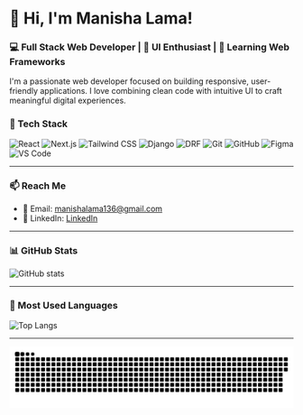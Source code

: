 
# 👋 Hi, I'm Manisha Lama!  
### 💻 Full Stack Web Developer | 🎨 UI Enthusiast | 🚀 Learning Web Frameworks



I'm a passionate web developer focused on building responsive, user-friendly applications. I love combining clean code with intuitive UI to craft meaningful digital experiences.


### 🔧 Tech Stack  
![React](https://img.shields.io/badge/React-61DAFB?style=for-the-badge&logo=react&logoColor=black)
![Next.js](https://img.shields.io/badge/Next.js-000000?style=for-the-badge&logo=nextdotjs&logoColor=white)
![Tailwind CSS](https://img.shields.io/badge/TailwindCSS-38B2AC?style=for-the-badge&logo=tailwind-css&logoColor=white)
![Django](https://img.shields.io/badge/Django-092E20?style=for-the-badge&logo=django&logoColor=white)
![DRF](https://img.shields.io/badge/DRF-FF1709?style=for-the-badge&logo=django&logoColor=white)
![Git](https://img.shields.io/badge/Git-F05032?style=for-the-badge&logo=git&logoColor=white)
![GitHub](https://img.shields.io/badge/GitHub-181717?style=for-the-badge&logo=github&logoColor=white)
![Figma](https://img.shields.io/badge/Figma-F24E1E?style=for-the-badge&logo=figma&logoColor=white)
![VS Code](https://img.shields.io/badge/VSCode-007ACC?style=for-the-badge&logo=visual-studio-code&logoColor=white)

---

### 📫 Reach Me  
- 📧 Email: manishalama136@gmail.com  
- 💼 LinkedIn: [LinkedIn](https://www.linkedin.com/in/manisha-lama-28b742224/)

---

### 📊 GitHub Stats  
![GitHub stats](https://github-readme-stats.vercel.app/api?username=manishalama123&show_icons=true&theme=radical)

---

### 📌 Most Used Languages  
![Top Langs](https://github-readme-stats.vercel.app/api/top-langs/?username=manishalama123&layout=compact&theme=radical)

---

![snake gif](https://github.com/manishalama123/manishalama123/blob/output/github-snake-dark.svg)
